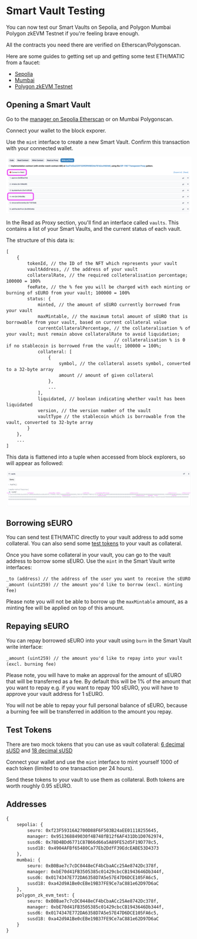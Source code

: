 # Smart Vault Testing

You can now test our Smart Vaults on Sepolia, and Polygon Mumbai Polygon zkEVM Testnet if you're feeling brave enough.

All the contracts you need there are verified on Etherscan/Polygonscan.

Here are some guides to getting set up and getting some test ETH/MATIC from a faucet:

- [Sepolia](https://www.alchemy.com/overviews/sepolia-testnet)
- [Mumbai](https://www.alchemy.com/overviews/mumbai-testnet)
- [Polygon zkEVM Testnet](https://wiki.polygon.technology/docs/zkEVM/develop/)

## Opening a Smart Vault

Go to the [manager on Sepolia Etherscan](https://sepolia.etherscan.io/address/0x951368849030f4B748fB12f6AF431Db1D0762974#writeProxyContract) or on Mumbai Polygonscan.

Connect your wallet to the block exporer.

Use the `mint` interface to create a new Smart Vault. Confirm this transaction with your connected wallet.

![Connect and mint](images/connect-and-mint.png)

In the Read as Proxy section, you'll find an interface called `vaults`. This contains a list of your Smart Vaults, and the current status of each vault.

The structure of this data is:

```
[
    {
        tokenId, // the ID of the NFT which represents your vault
        vaultAddress, // the address of your vault
        collateralRate, // the required colleteralisation percentage; 100000 = 100%
        feeRate, // the % fee you will be charged with each minting or burning of sEURO from your vault; 100000 = 100%
        status: {
            minted, // the amount of sEURO currently borrowed from your vault
            maxMintable, // the maximum total amount of sEURO that is borrowable from your vault, based on current collateral value
            currentCollateralPercentage, // the collateralisation % of your vault; must remain above collateralRate to avoid liquidation;
                                         // collateralisation % is 0 if no stablecoin is borrowed from the vault; 100000 = 100%;
            collateral: [
                {
                    symbol, // the collateral assets symbol, converted to a 32-byte array
                    amount // amount of given collateral
                },
                ...
            ],
            liquidated, // boolean indicating whether vault has been liquidated
            version, // the version number of the vault
            vaultType // the stablecoin which is borrowable from the vault, converted to 32-byte array
        }
    },
    ...
]
```

This data is flattened into a tuple when accessed from block explorers, so will appear as followed:

![Vaults data](images/vaults-data.png)

## Borrowing sEURO

You can send test ETH/MATIC directly to your vault address to add some collateral. You can also send some [test tokens](#test-tokens) to your vault as collateral.

Once you have some collateral in your vault, you can go to the vault address to borrow some sEURO. Use the `mint` in the Smart Vault write interfaces:

```
_to (address) // the address of the user you want to receive the sEURO
_amount (uint259) // the amount you'd like to borrow (excl. minting fee)
```

Please note you will not be able to borrow up the `maxMintable` amount, as a minting fee will be applied on top of this amount.

## Repaying sEURO

You can repay borrowed sEURO into your vault using `burn` in the Smart Vault write interface:

```
_amount (uint259) // the amount you'd like to repay into your vault (excl. burning fee)
```

Please note, you will have to make an approval for the amount of sEURO that will be transferred as a fee. By default this will be 1% of the amount that you want to repay e.g. if you want to repay 100 sEURO, you will have to approve your vault address for 1 sEURO.

You will not be able to repay your full personal balance of sEURO, because a burning fee will be transferred in addition to the amount you repay.

## Test Tokens

There are two mock tokens that you can use as vault collateral: [6 decimal sUSD](https://sepolia.etherscan.io/address/0x78D4BDd6771C87B66d66a5A89FE52d5F19D778c5#writeContract) and [18 decimal sUSD](https://sepolia.etherscan.io/address/0x4904AFBf65480Ca77Eb2DdfF39EdcEABE53D4373#writeContract)

Connect your wallet and use the `mint` interface to mint yourself 1000 of each token (limited to one transaction per 24 hours).

Send these tokens to your vault to use them as collateral. Both tokens are worth roughly 0.95 sEURO.

## Addresses

```
{
    sepolia: {
        seuro: 0xf23F59316A2700D88F6F503B24aEE01118255645,
        manager: 0x951368849030f4B748fB12f6AF431Db1D0762974,
        susd6: 0x78D4BDd6771C87B66d66a5A89FE52d5F19D778c5,
        susd18: 0x4904AFBf65480Ca77Eb2DdfF39EdcEABE53D4373
    },
    mumbai: {
        seuro: 0xB0Bae7c7cDC0448eCF4bCbaACc25Ae8742Dc378f,
        manager: 0xbE70d41FB3505385c01429cbcCB1943646Db344f,
        susd6: 0x0174347E772DA6358D7A5e57E47D6DCE105FA6c5,
        susd18: 0xa42d9A1Be0cEBe19B37FE9Ce7aC881e62D97D6aC
    },
    polygon_zk_evm_test: {
        seuro: 0xB0Bae7c7cDC0448eCF4bCbaACc25Ae8742Dc378f,
        manager: 0xbE70d41FB3505385c01429cbcCB1943646Db344f,
        susd6: 0x0174347E772DA6358D7A5e57E47D6DCE105FA6c5,
        susd18: 0xa42d9A1Be0cEBe19B37FE9Ce7aC881e62D97D6aC
    }
}
```